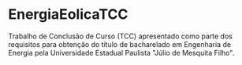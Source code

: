 # EnergiaEolicaTCC
Trabalho de Conclusão de Curso (TCC) apresentado como parte dos requisitos para obtenção do título de bacharelado em Engenharia de Energia pela Universidade Estadual Paulista "Júlio de Mesquita Filho".
